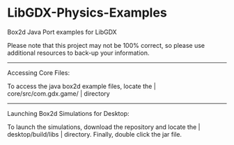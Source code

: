 # LibGDX-Physics-Examples
Box2d Java Port examples for LibGDX

Please note that this project may not be 100% correct, so please use additional resources to back-up your information.

---------------

Accessing Core Files:

To access the java box2d example files, locate the | core/src/com.gdx.game/ | directory

---------------

Launching Box2d Simulations for Desktop:

To launch the simulations, download the repository and locate the | desktop/build/libs | directory. Finally, double click the jar file. 
